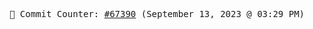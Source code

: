 <p align="center">
    <samp>
        📮 Commit Counter: <a href="https://github.com/Javascript-void0/Javascript-void0/commits/main">#67390</a> (September 13, 2023 @ 03:29 PM)
    </samp>
</p>